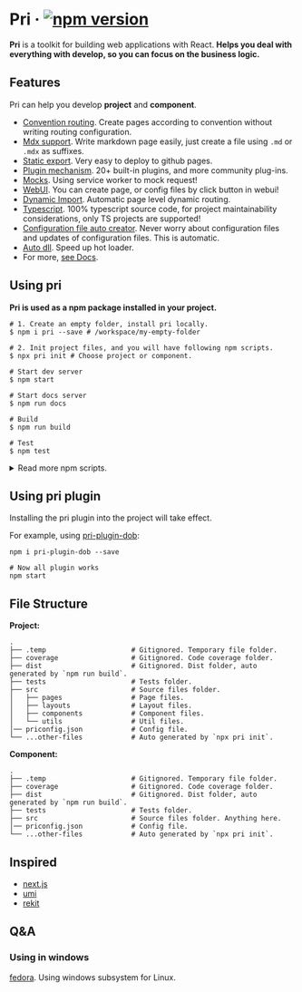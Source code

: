 # Pri &middot; [![npm version](https://img.shields.io/npm/v/pri.svg?style=flat-square)](https://www.npmjs.com/package/pri)

**Pri** is a toolkit for building web applications with React. **Helps you deal with everything with develop, so you can focus on the business logic.**

## Features

Pri can help you develop **project** and **component**.

- [Convention routing](https://prijs.github.io/pri-docs/usage/pages/). Create pages according to convention without writing routing configuration.
- [Mdx support](https://prijs.github.io/pri-docs/usage/markdown-page/). Write markdown page easily, just create a file using `.md` or `.mdx` as suffixes.
- [Static export](https://prijs.github.io/pri-docs/usage/deploy-to-github-pages/). Very easy to deploy to github pages.
- [Plugin mechanism](https://prijs.github.io/pri-docs/plugin/). 20+ built-in plugins, and more community plug-ins.
- [Mocks](https://prijs.github.io/pri-docs/usage/mock-request/). Using service worker to mock request!
- [WebUI](https://prijs.github.io/pri-docs/usage/webui/). You can create page, or config files by click button in webui!
- [Dynamic Import](https://prijs.github.io/pri-docs/usage/dynamic-import/). Automatic page level dynamic routing.
- [Typescript](https://prijs.github.io/pri-docs/usage/typescript/). 100% typescript source code, for project maintainability considerations, only TS projects are supported!
- [Configuration file auto creator](https://prijs.github.io/pri-docs/usage/project-files/). Never worry about configuration files and updates of configuration files. This is automatic.
- [Auto dll](https://prijs.github.io/pri-docs/usage/auto-dlls/). Speed up hot loader.
- For more, [see Docs](https://prijs.github.io/pri-docs/).

## Using pri

**Pri is used as a npm package installed in your project.**

```shell
# 1. Create an empty folder, install pri locally.
$ npm i pri --save # /workspace/my-empty-folder

# 2. Init project files, and you will have following npm scripts.
$ npx pri init # Choose project or component.

# Start dev server
$ npm start

# Start docs server
$ npm run docs

# Build
$ npm run build

# Test
$ npm test
```

<details>

<summary>Read more npm scripts.</summary>

```shell
# Preview of production environment
$ npm run preview

# See bundle size analyse
$ npm run analyse

# Bundle to one file
$ npm run bundle

# Format all sources code
$ npm run format
```

</details>

## Using pri plugin

Installing the pri plugin into the project will take effect.

For example, using [pri-plugin-dob](https://github.com/prijs/pri-plugin-dob):

```shell
npm i pri-plugin-dob --save

# Now all plugin works
npm start
```

## File Structure

**Project:**

```text
.
├── .temp                     # Gitignored. Temporary file folder.
├── coverage                  # Gitignored. Code coverage folder.
├── dist                      # Gitignored. Dist folder, auto generated by `npm run build`.
├── tests                     # Tests folder.
├── src                       # Source files folder.
│   ├── pages                 # Page files.
│   ├── layouts               # Layout files.
│   ├── components            # Component files.
│   └── utils                 # Util files.
│── priconfig.json            # Config file.
└── ...other-files            # Auto generated by `npx pri init`.
```

**Component:**

```text
.
├── .temp                     # Gitignored. Temporary file folder.
├── coverage                  # Gitignored. Code coverage folder.
├── dist                      # Gitignored. Dist folder, auto generated by `npm run build`.
├── tests                     # Tests folder.
├── src                       # Source files folder. Anything here.
│── priconfig.json            # Config file.
└── ...other-files            # Auto generated by `npx pri init`.
```

## Inspired

- [next.js](https://github.com/zeit/next.js)
- [umi](https://github.com/umijs/umi)
- [rekit](https://github.com/supnate/rekit)

## Q&A

### Using in windows

[fedora](https://getfedora.org/). Using windows subsystem for Linux.
